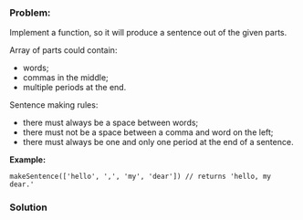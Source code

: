### Problem:
<p>Implement a function, so it will produce a sentence out of the given parts.</p>
<p>Array of parts could contain:<br></p>
<ul>
<li>words;<br></li>
<li>commas in the middle;<br></li>
<li>multiple periods at the end.<br></li>
</ul>
<p>Sentence making rules:<br></p>
<ul>
<li>there must always be a space between words;<br></li>
<li>there must not be a space between a comma and word on the left;<br></li>
<li>there must always be one and only one period at the end of a sentence.<br></li>
</ul>
<p><strong>Example:</strong></p>
<pre><code class="language-javascript">makeSentence([<span class="hljs-string">&apos;hello&apos;</span>, <span class="hljs-string">&apos;,&apos;</span>, <span class="hljs-string">&apos;my&apos;</span>, <span class="hljs-string">&apos;dear&apos;</span>]) <span class="hljs-comment">// returns &apos;hello, my dear.&apos;</span></code></pre>
<pre style="display: none;"><code class="language-coffeescript">makeSentence [<span class="hljs-string">&apos;hello&apos;</span>, <span class="hljs-string">&apos;,&apos;</span>, <span class="hljs-string">&apos;my&apos;</span>, <span class="hljs-string">&apos;dear&apos;</span>] <span class="hljs-comment"># returns &apos;hello, my dear.&apos;</span></code></pre>
<pre style="display: none;"><code class="language-ruby">make_sentence [<span class="hljs-string">&apos;hello&apos;</span>, <span class="hljs-string">&apos;,&apos;</span>, <span class="hljs-string">&apos;my&apos;</span>, <span class="hljs-string">&apos;dear&apos;</span>] <span class="hljs-comment"># returns &apos;hello, my dear.&apos;</span></code></pre>

### Solution